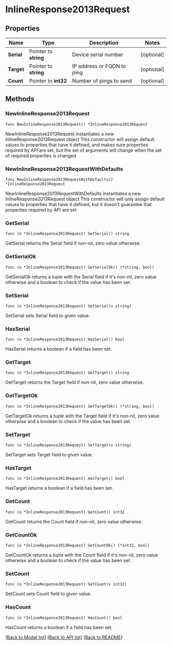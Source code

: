 # InlineResponse2013Request

## Properties

Name | Type | Description | Notes
------------ | ------------- | ------------- | -------------
**Serial** | Pointer to **string** | Device serial number | [optional] 
**Target** | Pointer to **string** | IP address or FQDN to ping | [optional] 
**Count** | Pointer to **int32** | Number of pings to send | [optional] 

## Methods

### NewInlineResponse2013Request

`func NewInlineResponse2013Request() *InlineResponse2013Request`

NewInlineResponse2013Request instantiates a new InlineResponse2013Request object
This constructor will assign default values to properties that have it defined,
and makes sure properties required by API are set, but the set of arguments
will change when the set of required properties is changed

### NewInlineResponse2013RequestWithDefaults

`func NewInlineResponse2013RequestWithDefaults() *InlineResponse2013Request`

NewInlineResponse2013RequestWithDefaults instantiates a new InlineResponse2013Request object
This constructor will only assign default values to properties that have it defined,
but it doesn't guarantee that properties required by API are set

### GetSerial

`func (o *InlineResponse2013Request) GetSerial() string`

GetSerial returns the Serial field if non-nil, zero value otherwise.

### GetSerialOk

`func (o *InlineResponse2013Request) GetSerialOk() (*string, bool)`

GetSerialOk returns a tuple with the Serial field if it's non-nil, zero value otherwise
and a boolean to check if the value has been set.

### SetSerial

`func (o *InlineResponse2013Request) SetSerial(v string)`

SetSerial sets Serial field to given value.

### HasSerial

`func (o *InlineResponse2013Request) HasSerial() bool`

HasSerial returns a boolean if a field has been set.

### GetTarget

`func (o *InlineResponse2013Request) GetTarget() string`

GetTarget returns the Target field if non-nil, zero value otherwise.

### GetTargetOk

`func (o *InlineResponse2013Request) GetTargetOk() (*string, bool)`

GetTargetOk returns a tuple with the Target field if it's non-nil, zero value otherwise
and a boolean to check if the value has been set.

### SetTarget

`func (o *InlineResponse2013Request) SetTarget(v string)`

SetTarget sets Target field to given value.

### HasTarget

`func (o *InlineResponse2013Request) HasTarget() bool`

HasTarget returns a boolean if a field has been set.

### GetCount

`func (o *InlineResponse2013Request) GetCount() int32`

GetCount returns the Count field if non-nil, zero value otherwise.

### GetCountOk

`func (o *InlineResponse2013Request) GetCountOk() (*int32, bool)`

GetCountOk returns a tuple with the Count field if it's non-nil, zero value otherwise
and a boolean to check if the value has been set.

### SetCount

`func (o *InlineResponse2013Request) SetCount(v int32)`

SetCount sets Count field to given value.

### HasCount

`func (o *InlineResponse2013Request) HasCount() bool`

HasCount returns a boolean if a field has been set.


[[Back to Model list]](../README.md#documentation-for-models) [[Back to API list]](../README.md#documentation-for-api-endpoints) [[Back to README]](../README.md)


